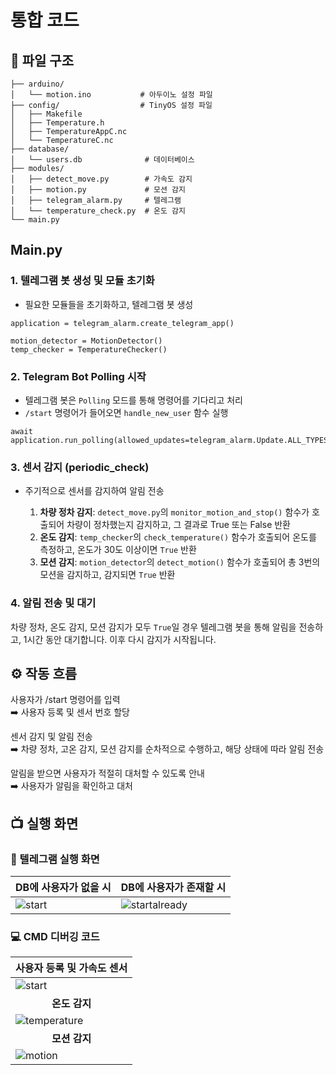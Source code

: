 # 통합 코드
## 📄 파일 구조
```
├── arduino/  
│   └── motion.ino           # 아두이노 설정 파일
├── config/                  # TinyOS 설정 파일
│   ├── Makefile
│   ├── Temperature.h
│   ├── TemperatureAppC.nc 
│   └── TemperatureC.nc  
├── database/  
│   └── users.db              # 데이터베이스
├── modules/  
│   ├── detect_move.py        # 가속도 감지
│   ├── motion.py             # 모션 감지
│   ├── telegram_alarm.py     # 텔레그램
│   └── temperature_check.py  # 온도 감지
└── main.py  
```

## Main.py
### 1. 텔레그램 봇 생성 및 모듈 초기화
   - 필요한 모듈들을 초기화하고, 텔레그램 봇 생성
```
application = telegram_alarm.create_telegram_app()

motion_detector = MotionDetector()
temp_checker = TemperatureChecker()
```

### 2. Telegram Bot Polling 시작
  - 텔레그램 봇은 `Polling` 모드를 통해 명령어를 기다리고 처리
  - `/start` 명령어가 들어오면 `handle_new_user` 함수 실행
```
await application.run_polling(allowed_updates=telegram_alarm.Update.ALL_TYPES)
```

### 3. 센서 감지 (periodic_check)
   - 주기적으로 센서를 감지하여 알림 전송

      1. **차량 정차 감지**: `detect_move.py`의 `monitor_motion_and_stop()` 함수가 호출되어 차량이 정차했는지 감지하고, 그 결과로 True 또는 False 반환
       2. **온도 감지**: `temp_checker`의 `check_temperature()` 함수가 호출되어 온도를 측정하고, 온도가 30도 이상이면 `True` 반환
       3. **모션 감지**: `motion_detector`의 `detect_motion()` 함수가 호출되어 총 3번의 모션을 감지하고, 감지되면 `True` 반환

### 4. 알림 전송 및 대기
   차량 정차, 온도 감지, 모션 감지가 모두 `True`일 경우 텔레그램 봇을 통해 알림을 전송하고, 1시간 동안 대기합니다. 이후 다시 감지가 시작됩니다.


## ⚙️ 작동 흐름
사용자가 /start 명령어를 입력  
➡️ 사용자 등록 및 센서 번호 할당

센서 감지 및 알림 전송   
➡️ 차량 정차, 고온 감지, 모션 감지를 순차적으로 수행하고, 해당 상태에 따라 알림 전송

알림을 받으면 사용자가 적절히 대처할 수 있도록 안내  
➡️ 사용자가 알림을 확인하고 대처 


## 📺 실행 화면

### 📱 텔레그램 실행 화면
| DB에 사용자가 없을 시 | DB에 사용자가 존재할 시 | 
| --- | --- | 
| ![start](https://github.com/user-attachments/assets/918e2a60-5aa9-4a3f-8ed6-8b382194796b) | ![startalready](https://github.com/user-attachments/assets/6b274b8d-d1da-4db8-87c3-8ff98ef8f0a1) |

### 💻 CMD 디버깅 코드
| 사용자 등록 및 가속도 센서 | 
| --- |
| ![start](https://github.com/user-attachments/assets/2ec315bb-5994-401f-aa80-5159e96a9036) | 
| <center>**온도 감지**</center> | 
| ![temperature](https://github.com/user-attachments/assets/cd4fdb4b-1796-49b9-b085-98db8830ff43) | 8 | 9 |
| <center>**모션 감지**</center> | 
| ![motion](https://github.com/user-attachments/assets/0809d3a7-d03d-4eeb-b870-196e237a397a) | 8 | 9 |


